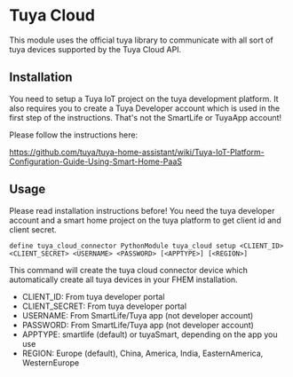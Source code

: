 
# Tuya Cloud
This module uses the official tuya library to communicate with all sort of tuya devices supported by the Tuya Cloud API.

## Installation
You need to setup a Tuya IoT project on the tuya development platform. It also requires you to create a Tuya Developer account which is used in the first step of the instructions. That's not the SmartLife or TuyaApp account!

Please follow the instructions here:

https://github.com/tuya/tuya-home-assistant/wiki/Tuya-IoT-Platform-Configuration-Guide-Using-Smart-Home-PaaS


## Usage
Please read installation instructions before! You need the tuya developer account and a smart home project on the tuya platform to get client id and client secret.

```
define tuya_cloud_connector PythonModule tuya_cloud setup <CLIENT_ID> <CLIENT_SECRET> <USERNAME> <PASSWORD> [<APPTYPE>] [<REGION>]
```
This command will create the tuya cloud connector device which automatically create all tuya devices in your FHEM installation.
 - CLIENT_ID: From tuya developer portal
 - CLIENT_SECRET: From tuya developer portal
 - USERNAME: From SmartLife/Tuya app (not developer account)
 - PASSWORD: From SmartLife/Tuya app (not developer account)
 - APPTYPE: smartlife (default) or tuyaSmart, depending on the app you use
 - REGION: Europe (default), China, America, India, EasternAmerica, WesternEurope
